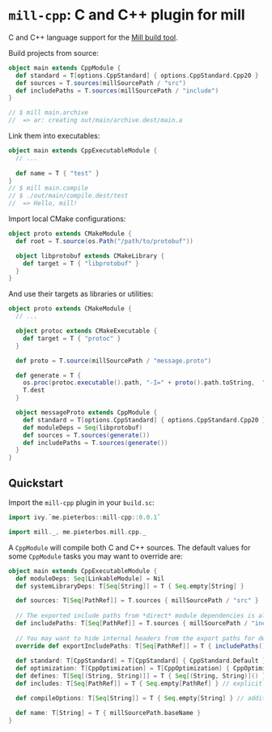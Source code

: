 # `mill-cpp`: C and C++ plugin for mill
C and C++ language support for the [Mill build tool](https://mill-build.com).

Build projects from source:

```scala
object main extends CppModule {
  def standard = T[options.CppStandard] { options.CppStandard.Cpp20 }
  def sources = T.sources(millSourcePath / "src")
  def includePaths = T.sources(millSourcePath / "include")
}

// $ mill main.archive
//  => ar: creating out/main/archive.dest/main.a
```

Link them into executables:

```scala
object main extends CppExecutableModule {
  // ...
  
  def name = T { "test" }
}
// $ mill main.compile
// $ ./out/main/compile.dest/test
//  => Hello, mill!
```

Import local CMake configurations:

```scala
object proto extends CMakeModule {
  def root = T.source(os.Path("/path/to/protobuf"))

  object libprotobuf extends CMakeLibrary {
    def target = T { "libprotobuf" }
  }
}
```

And use their targets as libraries or utilities:

```scala
object proto extends CMakeModule {
  // ...

  object protoc extends CMakeExecutable {
    def target = T { "protoc" }
  }

  def proto = T.source(millSourcePath / "message.proto")

  def generate = T {
    os.proc(protoc.executable().path, "-I=" + proto().path.toString,  "--cpp_out=" + T.dest.toString, proto().path).call()
    T.dest
  }

  object messageProto extends CppModule {
    def standard = T[options.CppStandard] { options.CppStandard.Cpp20 }
    def moduleDeps = Seq(libprotobuf)
    def sources = T.sources(generate())
    def includePaths = T.sources(generate())
  }
}
```

## Quickstart
Import the `mill-cpp` plugin in your `build.sc`:

```scala
import ivy.`me.pieterbos::mill-cpp::0.0.1`

import mill._, me.pieterbos.mill.cpp._
```

A `CppModule` will compile both C and C++ sources. The default values for some `CppModule` tasks you may want to override are:

```scala
object main extends CppExecutableModule {
  def moduleDeps: Seq[LinkableModule] = Nil
  def systemLibraryDeps: T[Seq[String]] = T { Seq.empty[String] }

  def sources: T[Seq[PathRef]] = T.sources { millSourcePath / "src" }
  
  // The exported include paths from *direct* module dependencies is also available during compilation
  def includePaths: T[Seq[PathRef]] = T.sources { millSourcePath / "include" }
  
  // You may want to hide internal headers from the export paths for dependents
  override def exportIncludePaths: T[Seq[PathRef]] = T { includePaths() ++ generatedIncludePaths() }
  
  def standard: T[CppStandard] = T[CppStandard] { CppStandard.Default } // e.g. -std=c++20 
  def optimization: T[CppOptimization] = T[CppOptimization] { CppOptimization.Default } // e.g. -O2
  def defines: T[Seq[(String, String)]] = T { Seq[(String, String)]() } // e.g. -DWITH_SPECIAL_FEATURE=1
  def includes: T[Seq[PathRef]] = T { Seq.empty[PathRef] } // explicitly pre-process an additional file

  def compileOptions: T[Seq[String]] = T { Seq.empty[String] } // additional compile options

  def name: T[String] = T { millSourcePath.baseName }
}
```